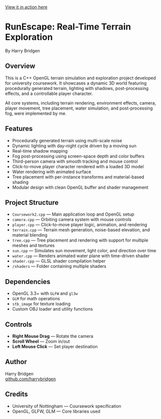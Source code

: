 [View it in action here](https://youtu.be/gl-psFSN4wM)


# RunEscape: Real-Time Terrain Exploration

By Harry Bridgen

## Overview

This is a C++ OpenGL terrain simulation and exploration project developed for university coursework. It showcases a dynamic 3D world featuring procedurally generated terrain, lighting with shadows, post-processing effects, and a controllable player character.

All core systems, including terrain rendering, environment effects, camera, player movement, tree placement, water simulation, and post-processing fog, were implemented by me.

## Features

- Procedurally generated terrain using multi-scale noise
- Dynamic lighting with day-night cycle driven by a moving sun
- Real-time shadow mapping
- Fog post-processing using screen-space depth and color buffers
- Third-person camera with smooth tracking and mouse control
- Click-to-move player character rendered with a loaded 3D model
- Water rendering with animated surface
- Tree placement with per-instance transforms and material-based shading
- Modular design with clean OpenGL buffer and shader management

## Project Structure

- `Coursework2.cpp` — Main application loop and OpenGL setup
- `camera.cpp` — Orbiting camera system with mouse controls
- `player.cpp` — Click-to-move player logic, animation, and rendering
- `terrain.cpp` — Terrain mesh generation, noise-based elevation, and material blending
- `tree.cpp` — Tree placement and rendering with support for multiple meshes and textures
- `sun.cpp` — Simulates sun movement, light color, and direction over time
- `water.cpp` — Renders animated water plane with time-driven shader
- `shader.cpp` — GLSL shader compilation helper
- `/shaders` — Folder containing multiple shaders

## Dependencies

- OpenGL 3.3+ with `GLFW` and `gl3w`
- `GLM` for math operations
- `stb_image` for texture loading
- Custom OBJ loader and utility functions

## Controls

- **Right Mouse Drag** — Rotate the camera
- **Scroll Wheel** — Zoom in/out
- **Left Mouse Click** — Set player destination

## Author

Harry Bridgen  
[github.com/harrybridgen](https://github.com/harrybridgen)

## Credits

- University of Nottingham — Coursework specification
- OpenGL, GLFW, GLM — Core libraries used
